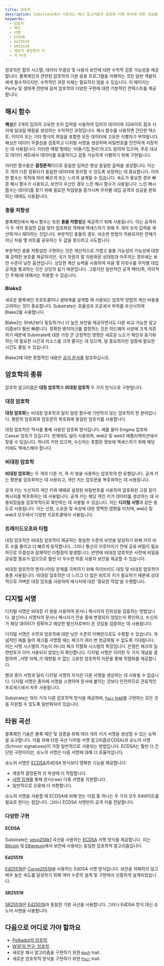 ```yaml
---
title: 암호학
description: Substrate에서 사용되는 해시 알고리즘과 암호화 서명 방식에 대한 정보를 요약합니다.
keywords:
  - 암호학
  - 해싱
  - 서명
  - ECDSA
  - Ed25519
  - SR25519
  - 계층적 결정론적 키
  - 키 파생
---
```


암호학은 합의 시스템, 데이터 무결성 및 사용자 보안에 대한 수학적 검증 가능성을 제공합니다. 블록체인과 관련된 암호학의 기본 응용 프로그램을 이해하는 것은 일반 개발자에게 필수적이지만, 수학적인 과정 자체는 필요하지 않을 수 있습니다. 이 페이지는 Parity 및 생태계 전반에 걸쳐 암호학의 다양한 구현에 대한 기본적인 컨텍스트를 제공합니다.

## 해시 함수

**해싱**은 2개의 임의의 고유한 숫자 입력을 사용하여 임의의 데이터와 32바이트 참조 사이에 일대일 매핑을 생성하는 수학적인 과정입니다. 해시 함수를 사용하면 간단한 텍스트, 이미지 또는 기타 형식의 파일을 포함한 모든 데이터에 고유한 식별자가 부여됩니다. 해싱은 데이터 무결성을 검증하고 디지털 서명을 생성하며 비밀번호를 안전하게 저장하는 데 사용됩니다. 이러한 매핑 형태는 '비둘기집 원리'라고도 알려져 있으며, 주로 대규모 데이터 세트에서 데이터를 효율적이고 검증 가능하게 식별하기 위해 구현됩니다.

이러한 함수들은 **결정론적**이므로 동일한 입력은 항상 동일한 출력을 생성합니다. 이는 두 개의 다른 컴퓨터가 동일한 데이터에 동의할 수 있도록 보장하는 데 중요합니다. 이러한 함수는 목적에 따라 빠르게 또는 느리게 설계될 수 있습니다. 속도가 중요한 경우 빠른 해시 함수가 사용되고, 보안이 우선인 경우 느린 해시 함수가 사용됩니다. 느린 해시 함수는 데이터를 찾기 위해 필요한 작업량을 증가시켜 무차별 대입 공격의 성공을 완화하는 데에도 사용됩니다.

### 충돌 저항성

블록체인에서 해시 함수는 또한 **충돌 저항성**을 제공하기 위해 사용됩니다. 이는 공격자가 두 개의 동일한 값을 찾아 암호화된 객체에 액세스하기 위해 두 개의 숫자 입력을 계산하거나 제어하는 것입니다. 부분적인 충돌의 경우, 비슷한 방법이 적용되지만 전체가 아닌 처음 몇 비트를 공유하는 두 값을 찾으려고 시도합니다.

부분적인 충돌 저항성만 구현하는 것은 계산적으로 가볍고 충돌 가능성의 가능성에 대한 꽤 강력한 보호를 제공하지만, 국가 차원의 잘 자원화된 상대방과 마주치는 경우에는 보안 수준이 낮은 옵션입니다. 상당한 계산 능력을 사용하여 처음 몇 자릿수를 무차별 대입 공격을 통과하는 것은 상당히 쉽기 때문입니다. 그렇지만 일반적인 공격 벡터(즉, 악의적인 주체)에 대해서는 허용할 수 있습니다.

### Blake2

새로운 블록체인 프로토콜이나 생태계를 설계할 때 사용되는 암호학 방법의 계산 비용을 고려하는 것이 중요합니다. Substrate는 효율성과 프로세서 부하를 우선시하여 Blake2를 사용합니다.

Blake2는 SHA2보다 동등하거나 더 높은 보안을 제공하면서도 다른 비교 가능한 알고리즘보다 훨씬 빠릅니다. 정확한 벤치마크를 결정하는 것은 하드웨어 사양에 크게 의존하기 때문에 Substrate에 대한 가장 큰 긍정적인 영향은 새로운 노드가 체인과 동기화하는 데 필요한 시간과 리소스를 크게 줄이는 데 있으며, 덜 중요하지만 검증에 필요한 시간도 줄일 수 있습니다.

Blake2에 대한 종합적인 내용은 [공식 문서](https://www.blake2.net/blake2.pdf)를 참조하십시오.

## 암호학의 종류

암호학 알고리즘은 **대칭 암호학**과 **비대칭 암호학** 두 가지 방식으로 구현됩니다.

### 대칭 암호학

**대칭 암호화**는 비대칭 암호학과 달리 일방 함수에 기반하지 않는 암호학의 한 분야입니다. 평문의 암호화와 암호문의 복호화에 동일한 암호키를 사용합니다.

대칭 암호학은 역사를 통해 사용된 암호화 방식입니다. 예를 들어 Enigma 암호와 Caesar 암호가 있습니다. 현재에도 널리 사용되며, web2 및 web3 애플리케이션에서 찾을 수 있습니다. 하나의 키만 있으며, 수신자는 포함된 정보에 액세스하기 위해 해당 키에도 액세스해야 합니다.

### 비대칭 암호학

**비대칭 암호화**는 두 개의 다른 키, 즉 키 쌍을 사용하는 암호학의 한 유형입니다. 공개 키는 평문을 암호화하는 데 사용되고, 개인 키는 암호문을 복호화하는 데 사용됩니다.

공개 키는 수신자의 개인 키와 때때로 설정된 비밀번호를 사용하여 암호화된 고정 길이 메시지를 복호화하는 데 사용됩니다. 공개 키는 해당 개인 키가 데이터를 생성하는 데 사용되었음을 암호학적으로 확인하는 데 사용될 수 있습니다. 이는 **디지털 서명**과 같은 용도로 사용됩니다. 이는 신원, 소유권 및 속성에 대한 명백한 영향을 미치며, web2 및 web3 모두에서 다양한 프로토콜에서 사용됩니다.

### 트레이드오프와 타협

대칭 암호학은 비대칭 암호학이 제공하는 동일한 수준의 보안을 달성하기 위해 키의 비트 수를 줄이고 더 빠르게 동작합니다. 그러나 통신이 이루어지기 전에 공유 비밀이 필요하므로 무결성과 잠재적인 타협점이 발생합니다. 반면에 비대칭 암호학은 사전에 비밀을 공유할 필요가 없으므로 훨씬 더 우수한 최종 사용자 보안을 제공할 수 있습니다.

비대칭 암호학의 엔지니어링 문제를 극복하기 위해 하이브리드 대칭 및 비대칭 암호학이 종종 사용됩니다. 비대칭 암호학은 더 느리고 더 많은 비트의 키가 필요하기 때문에 상대적으로 가벼운 대칭 암호를 사용하여 메시지에 대한 '중요한 작업'을 수행합니다.

## 디지털 서명

디지털 서명은 비대칭 키 쌍을 사용하여 문서나 메시지의 진위성을 검증하는 방법입니다. 발신자나 서명자의 문서나 메시지가 전송 중에 변경되지 않았는지 확인하고, 수신자가 해당 데이터가 정확하고 예상한 발신자로부터 온 것임을 검증하는 데 사용됩니다.

디지털 서명은 수학과 암호학에 대한 낮은 수준의 이해만으로도 수행할 수 있습니다. 개념적인 예를 들어 체크를 서명할 때는 체크가 여러 번 현금화될 수 없도록 기대됩니다. 이는 서명 시스템의 기능이 아니라 체크 직렬화 시스템의 특징입니다. 은행은 체크의 일련번호가 이미 사용되지 않았는지 확인합니다. 디지털 서명은 이러한 두 가지 개념을 결합하여 _서명 자체_가 재현될 수 없는 고유한 암호학적 지문을 통해 직렬화를 제공합니다.

펜과 종이 서명과 달리 디지털 서명의 지식은 다른 서명을 생성하는 데 사용될 수 없습니다. 디지털 서명은 종이에 서명을 스캔하여 문서에 붙이는 것보다 안전하므로 관료적인 프로세스에서 자주 사용됩니다.

Substrate는 여러 가지 다른 암호학적 방식을 제공하며, [`Pair` trait](https://paritytech.github.io/substrate/master/sp_core/crypto/trait.Pair.html)를 구현하는 모든 것을 지원할 수 있도록 일반화되어 있습니다.

## 타원 곡선

블록체인 기술은 블록 제안 및 검증을 위해 여러 개의 키가 서명을 생성할 수 있는 능력을 요구합니다. 이를 위해 타원 곡선 디지털 서명 알고리즘(ECDSA)과 슈노어 서명(Schnorr signatures)이 가장 일반적으로 사용되는 방법입니다. ECDSA는 훨씬 더 간단한 구현이지만, 슈노어 서명은 다중 서명에 대해 더 효율적입니다.

슈노어 서명은 [ECDSA](#ecdsa)/EdDSA 방식보다 명확한 기능을 제공합니다:

- 계층적 결정론적 키 파생에 더 적합합니다.
- [서명 집계](https://bitcoincore.org/en/2017/03/23/schnorr-signature-aggregation/)를 통해 원시(raw) 다중 서명을 지원합니다.
- 일반적으로 오용에 더 저항합니다.

슈노어 서명을 사용할 때 ECDSA에 비해 얻는 이점 중 하나는 두 가지 모두 64바이트를 필요로 한다는 점입니다. 그러나 ECDSA 서명만이 공개 키를 전달합니다.

### 다양한 구현

#### ECDSA

Substrate는 [secp256k1](https://en.bitcoin.it/wiki/Secp256k1) 곡선을 사용하는 [ECDSA](https://en.wikipedia.org/wiki/Elliptic_Curve_Digital_Signature_Algorithm) 서명 방식을 제공합니다. 이는 [Bitcoin](https://en.wikipedia.org/wiki/Bitcoin) 및 [Ethereum](https://en.wikipedia.org/wiki/Ethereum)에서 보안에 사용되는 동일한 암호학적 알고리즘입니다.

#### Ed25519

[Ed25519](https://en.wikipedia.org/wiki/EdDSA#Ed25519)은 [Curve25519](https://en.wikipedia.org/wiki/Curve25519)을 사용하는 EdDSA 서명 방식입니다.
보안을 저해하지 않고 매우 높은 속도를 달성하기 위해 여러 수준의 설계 및 구현에서 신중하게 설계되었습니다.

#### SR25519

[SR25519](https://research.web3.foundation/Polkadot/security/keys/accounts-more)은 [Ed25519](#ed25519)과 동일한 기본 곡선을 사용합니다.
그러나 EdDSA 방식 대신 슈노어 서명을 사용합니다.

## 다음으로 어디로 가야 할까요

- [Polkadot의 암호학](https://wiki.polkadot.network/docs/en/learn-cryptography).
- [W3F의 연구: 암호학](https://research.web3.foundation/crypto).
- 새로운 해시 알고리즘을 구현하기 위한 [`Hash`](https://paritytech.github.io/substrate/master/sp_runtime/traits/trait.Hash.html) trait.
- 새로운 암호학적 방식을 구현하기 위한 [`Pair`](https://paritytech.github.io/substrate/master/sp_core/crypto/trait.Pair.html) trait.